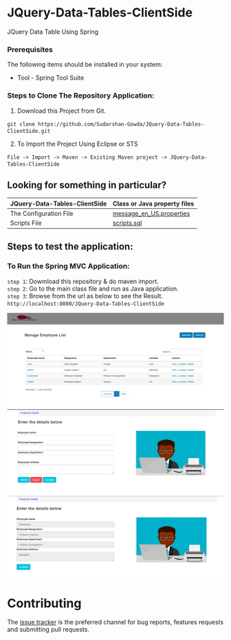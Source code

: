 # JQuery-Data-Tables-ClientSide
JQuery Data Table Using Spring

### Prerequisites
The following items should be installed in your system:
* Tool - Spring Tool Suite

### Steps to Clone The Repository Application:

1) Download this Project from Git.
```
git clone https://github.com/Sudarshan-Gowda/JQuery-Data-Tables-ClientSide.git
```
2) To Import the Project Using Eclipse or STS
```
File -> Import -> Maven -> Existing Maven project -> JQuery-Data-Tables-ClientSide
```

 
## Looking for something in particular?

| JQuery-Data-Tables-ClientSide | Class or Java property files  |
|--------------------------|---|
|The Configuration File | [message_en_US.properties](https://github.com/Sudarshan-Gowda/JQuery-Data-Tables-ClientSide/blob/master/src/main/resources/Properties/message_en_US.properties) |
|Scripts File| [scripts.sql](https://github.com/Sudarshan-Gowda/JQuery-Data-Tables-ClientSide/blob/master/src/main/resources/scripts.sql) |


## Steps to test the application:

### To Run the Spring MVC Application:
`step 1`: Dowmload this repository & do maven import.  
`step 2`: Go to the main class file and run as Java application.<br>
`step 3`: Browse from the url as below to see the Result.<br>
          `http://localhost:8080/JQuery-Data-Tables-ClientSide` <br>
          
 <img src="https://github.com/Sudarshan-Gowda/JQuery-Data-Tables-ClientSide/blob/master/docs/Pic1.png"/>

 <img src="https://github.com/Sudarshan-Gowda/JQuery-Data-Tables-ClientSide/blob/master/docs/Pic2.png"/>

  <img src="https://github.com/Sudarshan-Gowda/JQuery-Data-Tables-ClientSide/blob/master/docs/Pic3.png"/>



# Contributing

The [issue tracker](https://github.com/Sudarshan-Gowda/JQuery-Data-Tables-ClientSide/issues) is the preferred channel for bug reports, features requests and submitting pull requests.

